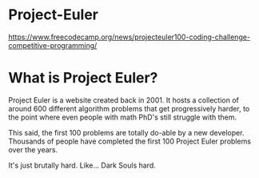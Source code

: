 # Project-Euler
https://www.freecodecamp.org/news/projecteuler100-coding-challenge-competitive-programming/

# What is Project Euler?
Project Euler is a website created back in 2001. It hosts a collection of around 600 different algorithm problems that get progressively harder, to the point where even people with math PhD's still struggle with them.

This said, the first 100 problems are totally do-able by a new developer. Thousands of people have completed the first 100 Project Euler problems over the years.

It's just brutally hard. Like... Dark Souls hard.


